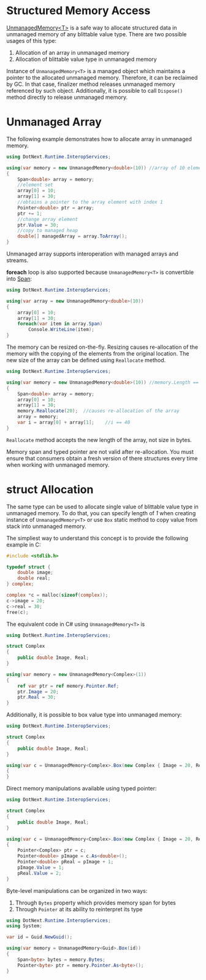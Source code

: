 Structured Memory Access
====
[UnmanagedMemory&lt;T&gt;](../../api/DotNext.Runtime.InteropServices.UnmanagedMemory-1.yml) is a safe way to allocate structured data in unmanaged memory of any blittable value type. There are two possible usages of this type:
1. Allocation of an array in unmanaged memory
1. Allocation of blittable value type in unmanaged memory

Instance of `UnmanagedMemory<T>` is a managed object which maintains a pointer to the allocated unmanaged memory. Therefore, it can be reclaimed by GC. In that case, finalizer method releases unmanaged memory referenced by such object. Additionally, it is possible to call `Dispose()` method directly to release unmanaged memory.

# Unmanaged Array
The following example demonstrates how to allocate array in unmanaged memory.

```csharp
using DotNext.Runtime.InteropServices;

using(var memory = new UnmanagedMemory<double>(10)) //array of 10 elements
{
    Span<double> array = memory;
    //element set
    array[0] = 10;
    array[1] = 30;
    //obtains a pointer to the array element with index 1
    Pointer<double> ptr = array;
    ptr += 1;  
    //change array element
    ptr.Value = 30;
    //copy to managed heap
    double[] managedArray = array.ToArray();
}
```

Unmanaged array supports interoperation with managed arrays and streams.

**foreach** loop is also supported because `UnmanagedMemory<T>` is convertible into [Span](https://docs.microsoft.com/en-us/dotnet/api/system.span-1):

```csharp
using DotNext.Runtime.InteropServices;

using(var array = new UnmanagedMemory<double>(10))
{
    array[0] = 10;
    array[1] = 30;
    foreach(var item in array.Span)
        Console.WriteLine(item);
}
```

The memory can be resized on-the-fly. Resizing causes re-allocation of the memory with the copying of the elements from the original location. The new size of the array can be defined using `Reallocate` method.

```csharp
using DotNext.Runtime.InteropServices;

using(var memory = new UnmanagedMemory<double>(10)) //memory.Length == 10L
{
    Span<double> array = memory;
    array[0] = 10;
    array[1] = 30;
    memory.Reallocate(20);  //causes re-allocation of the array
    array = memory;
    var i = array[0] + array[1];    //i == 40
}
```

`Reallocate` method accepts the new length of the array, not size in bytes.

Memory span and typed pointer are not valid after re-allocation. You must ensure that consumers obtain a fresh version of there structures every time when working with unmanaged memory.

# struct Allocation
The same type can be used to allocate single value of blittable value type in unmanaged memory. To do that, you can specify length of _1_ when creating instance of `UnmanagedMemory<T>` or use `Box` static method to copy value from stack into unmanaged memory.

The simpliest way to understand this concept is to provide the following example in C:
```c
#include <stdlib.h>

typedef struct {
    double image;
    double real;
} complex;

complex *c = malloc(sizeof(complex));
c->image = 20;
c->real = 30;
free(c);
```

The equivalent code in C# using `UnmanagedMemory<T>` is
```csharp
using DotNext.Runtime.InteropServices;

struct Complex
{
    public double Image, Real;
}

using(var memory = new UnmanagedMemory<Complex>(1))
{
    ref var ptr = ref memory.Pointer.Ref;
    ptr.Image = 20;
    ptr.Real = 30;
}
```

Additionally, it is possible to box value type into unmanaged memory:
```csharp
using DotNext.Runtime.InteropServices;

struct Complex
{
    public double Image, Real;
}

using(var c = UnmanagedMemory<Complex>.Box(new Complex { Image = 20, Real = 30 }))
{
}
```

Direct memory manipulations available using typed pointer:
```csharp
using DotNext.Runtime.InteropServices;

struct Complex
{
    public double Image, Real;
}

using(var c = UnmanagedMemory<Complex>.Box(new Complex { Image = 20, Real = 30 }))
{
    Pointer<Complex> ptr = c;
    Pointer<double> pImage = c.As<double>();
    Pointer<double> pReal = pImage + 1;
    pImage.Value = 1;
    pReal.Value = 2;
}
```

Byte-level manipulations can be organized in two ways:
1. Through `Bytes` property which provides memory span for bytes
1. Through `Pointer` at its ability to reinterpret its type

```csharp
using DotNext.Runtime.InteropServices;
using System;

var id = Guid.NewGuid();

using(var memory = UnmanagedMemory<Guid>.Box(id))
{
    Span<byte> bytes = memory.Bytes;
    Pointer<byte> ptr = memory.Pointer.As<byte>();
}
```